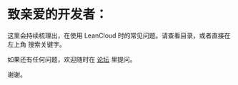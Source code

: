 致亲爱的开发者：
==

这里会持续梳理出，在使用 LeanCloud 时的常见问题。请查看目录，或者直接在 左上角 搜索关键字。

如果还有任何问题，欢迎随时在 [论坛](forum.leancloud.cn) 里提问。

谢谢。
